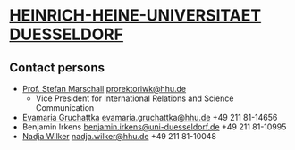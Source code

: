 # [HEINRICH-HEINE-UNIVERSITAET DUESSELDORF](https://www.hhu.de)

## Contact persons
- [Prof. Stefan Marschall](https://www.hhu.de/en/about-hhu/organisation-and-bodies/rectorate/vice-president-prof-dr-marschall)  [prorektoriwk@hhu.de](mailto:prorektoriwk@hhu.de)
	- Vice President for International Relations and Science Communication
- [Evamaria Gruchattka](https://www.researchgate.net/profile/Evamaria-Gruchattka) [evamaria.gruchattka@hhu.de](mailto:evamaria.gruchattka@hhu.de) +49 211 81-14656
- Benjamin Irkens [benjamin.irkens@uni-duesseldorf.de](mailto:benjamin.irkens@uni-duesseldorf.de) +49 211 81-10995
- [Nadja Wilker](https://diid.hhu.de/en/mitarbeiter/nadja-wilker-2/) [nadja.wilker@hhu.de](mailto:nadja.wilker@hhu.de) +49 211 81-10048
